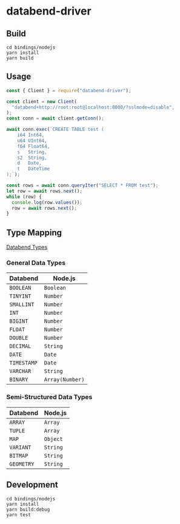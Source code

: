 # databend-driver

## Build

```shell
cd bindings/nodejs
yarn install
yarn build
```

## Usage

```javascript
const { Client } = require("databend-driver");

const client = new Client(
  "databend+http://root:root@localhost:8000/?sslmode=disable",
);
const conn = await client.getConn();

await conn.exec(`CREATE TABLE test (
	i64 Int64,
	u64 UInt64,
	f64 Float64,
	s   String,
	s2  String,
	d   Date,
	t   DateTime
);`);

const rows = await conn.queryIter("SELECT * FROM test");
let row = await rows.next();
while (row) {
  console.log(row.values());
  row = await rows.next();
}
```

## Type Mapping

[Databend Types](https://docs.databend.com/sql/sql-reference/data-types/)

### General Data Types

| Databend    | Node.js         |
| ----------- | --------------- |
| `BOOLEAN`   | `Boolean`       |
| `TINYINT`   | `Number`        |
| `SMALLINT`  | `Number`        |
| `INT`       | `Number`        |
| `BIGINT`    | `Number`        |
| `FLOAT`     | `Number`        |
| `DOUBLE`    | `Number`        |
| `DECIMAL`   | `String`        |
| `DATE`      | `Date`          |
| `TIMESTAMP` | `Date`          |
| `VARCHAR`   | `String`        |
| `BINARY`    | `Array(Number)` |

### Semi-Structured Data Types

| Databend   | Node.js  |
| ---------- | -------- |
| `ARRAY`    | `Array`  |
| `TUPLE`    | `Array`  |
| `MAP`      | `Object` |
| `VARIANT`  | `String` |
| `BITMAP`   | `String` |
| `GEOMETRY` | `String` |

## Development

```shell
cd bindings/nodejs
yarn install
yarn build:debug
yarn test
```

